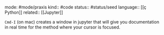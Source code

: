 mode: #mode/praxis 
kind:: #code
status:: #status/seed
language:: [[ç Python]]
related:: [[Jupyter]]

`Cmd-I` (on mac) creates a window in jupyter that will give you documentation in real time for the method where your cursor is focused.